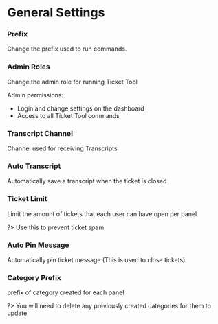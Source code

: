 # General Settings
### Prefix

Change the prefix used to run commands.

### Admin Roles

Change the admin role for running Ticket Tool

Admin permissions:
- Login and change settings on the dashboard
- Access to all Ticket Tool commands 

### Transcript Channel

Channel used for receiving Transcripts

### Auto Transcript

Automatically save a transcript when the ticket is closed

### Ticket Limit 

Limit the amount of tickets that each user can have open per panel

?> Use this to prevent ticket spam

### Auto Pin Message

Automatically pin ticket message (This is used to close tickets)

### Category Prefix 

prefix of category created for each panel 

?> You will need to delete any previously created categories for them to update